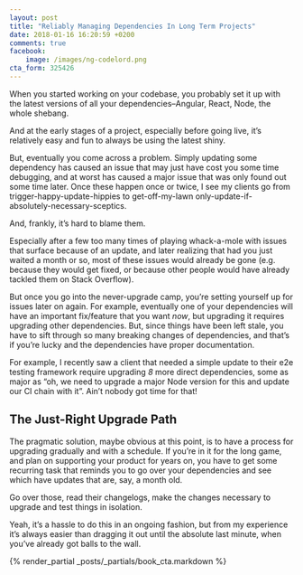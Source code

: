 ```yaml
---
layout: post
title: "Reliably Managing Dependencies In Long Term Projects"
date: 2018-01-16 16:20:59 +0200
comments: true
facebook:
    image: /images/ng-codelord.png
cta_form: 325426
---
```


When you started working on your codebase, you probably set it up with the latest versions of all your dependencies–Angular, React, Node, the whole shebang. 

And at the early stages of a project, especially before going live, it’s relatively easy and fun to always be using the latest shiny.

But, eventually you come across a problem.
Simply updating some dependency has caused an issue that may just have cost you some time debugging, and at worst has caused a major issue that was only found out some time later.
Once these happen once or twice, I see my clients go from trigger-happy-update-hippies to get-off-my-lawn only-update-if-absolutely-necessary-sceptics.

And, frankly, it’s hard to blame them.

Especially after a few too many times of playing whack-a-mole with issues that surface because of an update, and later realizing that had you just waited a month or so, most of these issues would already be gone (e.g. because they would get fixed, or because other people would have already tackled them on Stack Overflow).

But once you go into the never-upgrade camp, you’re setting yourself up for issues later on again.
For example, eventually one of your dependencies will have an important fix/feature that you want _now_, but upgrading it requires upgrading other dependencies.
But, since things have been left stale, you have to sift through so many breaking changes of dependencies, and that’s if you’re lucky and the dependencies have proper documentation.

For example, I recently saw a client that needed a simple update to their e2e testing framework require upgrading _8_ more direct dependencies, some as major as “oh, we need to upgrade a major Node version for this and update our CI chain with it”.
Ain’t nobody got time for that!

## The Just-Right Upgrade Path

The pragmatic solution, maybe obvious at this point, is to have a process for upgrading gradually and with a schedule.
If you’re in it for the long game, and plan on supporting your product for years on, you have to get some recurring task that reminds you to go over your dependencies and see which have updates that are, say, a month old.

Go over those, read their changelogs, make the changes necessary to upgrade and test things in isolation.

Yeah, it’s a hassle to do this in an ongoing fashion, but from my experience it’s always easier than dragging it out until the absolute last minute, when you’ve already got balls to the wall.

{% render_partial _posts/_partials/book_cta.markdown %}
